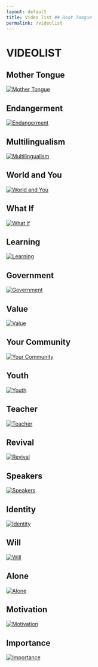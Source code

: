 ```yaml
---
layout: default
title: Video list ## Root Tongue
permalink: /videolist
---
```

# VIDEOLIST

## Mother Tongue
[![Mother Tongue](/assets/video/Mother-Tongue.jpg)](/clip-01-mother-tongue)

## Endangerment
[![Endangerment](/assets/video/Endangerment.jpg)](/clip-02-endangerment)

## Multilingualism
[![Multilingualism](/assets/video/Multilingualism.jpg)](/clip-03-multilingualism)


## World and You
[![World and You](/assets/video/World-and-You.jpg)](/clip-04-world-and-you)

## What If
[![What If](/assets/video/What-If.jpg)](/clip-05-what-if)

## Learning
[![Learning](/assets/video/Learning.jpg)](/clip-06-learning)

## Government
[![Government](/assets/video/Government.jpg)](/clip-07-government)

## Value
[![Value](/assets/video/Value.jpg)](/clip-08-value)

## Your Community
[![Your Community](/assets/video/Your-Community.jpg)](/clip-09-your-community)

## Youth
[![Youth](/assets/video/Youth.jpg)](/clip-10-youth)

## Teacher
[![Teacher](/assets/video/Teacher.jpg)](/clip-11-teacher)

## Revival
[![Revival](/assets/video/Revival.jpg)](/clip-12-revival)

## Speakers
[![Speakers](/assets/video/Speakers.jpg)](/clip-13-speakers)

## Identity
[![Identity](/assets/video/Identity.jpg)](/clip-14-identity)

## Will
[![Will](/assets/video/Will.jpg)](/clip-15-will)

## Alone
[![Alone](/assets/video/Alone.jpg)](/clip-16-alone)

## Motivation
[![Motivation](/assets/video/Motivation.jpg)](/clip-17-motivation)

## Importance
[![Importance](/assets/video/Importance.jpg)](/clip-18-importance)
